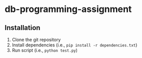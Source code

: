db-programming-assignment
=========================

Installation
------------

1. Clone the git repository
2. Install dependencies (i.e., `pip install -r dependencies.txt`)
3. Run script (i.e., `python test.py`)
